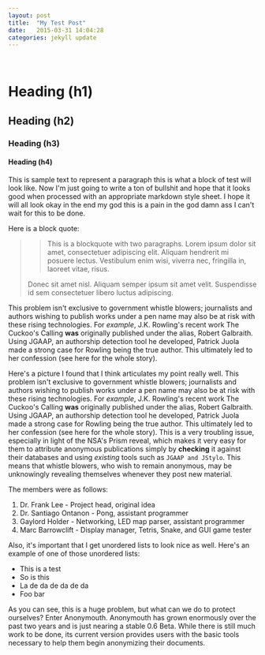 ```yaml
---
layout: post
title:  "My Test Post"
date:   2015-03-31 14:04:28
categories: jekyll update
---
```

<br>

# Heading (h1)

## Heading (h2)

### Heading (h3)

#### Heading (h4)

This is sample text to represent a paragraph this is what a block of test will look like. Now I'm just going to write a ton of bullshit and hope that it looks good when processed with an appropriate markdown style sheet. I hope it will all look okay in the end my god this is a pain in the god damn ass I can't wait for this to be done.

Here is a block quote:

> > This is a blockquote with two paragraphs. Lorem ipsum dolor sit amet,
> > consectetuer adipiscing elit. Aliquam hendrerit mi posuere lectus.
> > Vestibulum enim wisi, viverra nec, fringilla in, laoreet vitae, risus.
> 
> Donec sit amet nisl. Aliquam semper ipsum sit amet velit. Suspendisse
> id sem consectetuer libero luctus adipiscing.

This problem isn't exclusive to government whistle blowers; journalists and authors wishing to publish works under a pen name may also be at risk with these rising technologies. For _example_, J.K. Rowling's recent work The Cuckoo's Calling **was** originally published under the alias, Robert Galbraith. Using JGAAP, an authorship detection tool he developed, Patrick Juola made a strong case for Rowling being the true author. This ultimately led to her confession (see here for the whole story).

Here's a picture I found that I think articulates my point really well. This problem isn't exclusive to government whistle blowers; journalists and authors wishing to publish works under a pen name may also be at risk with these rising technologies. For _example_, J.K. Rowling's recent work The Cuckoo's Calling **was** originally published under the alias, Robert Galbraith. Using JGAAP, an authorship detection tool he developed, Patrick Juola made a strong case for Rowling being the true author. This ultimately led to her confession (see here for the whole story). This is a very troubling issue, especially in light of the NSA's Prism reveal, which makes it very easy for them to attribute anonymous publications simply by __checking__ it against their databases and using *existing* tools such as `JGAAP and JStylo`. This means that whistle blowers, who wish to remain anonymous, may be unknowingly revealing themselves whenever they post new material.

The members were as follows:

1. Dr. Frank Lee - Project head, original idea
2. Dr. Santiago Ontanon - Pong, assistant programmer
3. Gaylord Holder - Networking, LED map parser, assistant programmer
4. Marc Barrowclift - Display manager, Tetris, Snake, and GUI game tester

Also, it's important that I get unordered lists to look nice as well. Here's an example of one of those unordered lists:

* This is a test
* So is this
* La de da de da de da
* Foo bar

As you can see, this is a huge problem, but what can we do to protect ourselves? Enter Anonymouth. Anonymouth has grown enormously over the past two years and is just nearing a stable 0.6 Beta. While there is still much work to be done, its current version provides users with the basic tools necessary to help them begin anonymizing their documents.
